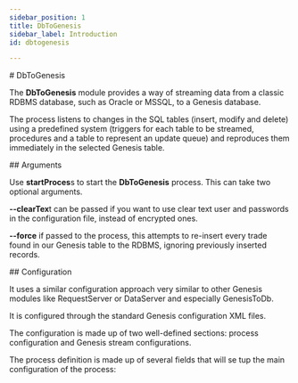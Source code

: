 ```yaml
---
sidebar_position: 1
title: DbToGenesis
sidebar_label: Introduction
id: dbtogenesis

---
```

\# DbToGenesis

The **DbToGenesis** module provides a way of streaming data from a classic RDBMS database, such as Oracle or MSSQL, to a Genesis database.

The process listens to changes in the SQL tables (insert, modify and delete) using a predefined system (triggers for each table to be streamed, procedures and a table to represent an update queue) and reproduces them immediately in the selected Genesis table.

\## Arguments

Use **startProces**s to start the **DbToGenesis** process. This can take two optional arguments.

**--clearTex**t can be passed if you want to use clear text user and passwords in the configuration file, instead of encrypted ones.

**--force** if passed to the process, this  attempts to re-insert every trade found in our Genesis table to the RDBMS, ignoring previously inserted records.

\## Configuration

It uses a similar configuration approach very similar to other Genesis modules like RequestServer or DataServer and especially GenesisToDb.

It is configured through the standard Genesis configuration XML files.

The configuration is made up of two well-defined sections: process configuration and Genesis stream configurations.

The process definition is made up of several fields that will se tup the main configuration of the process: